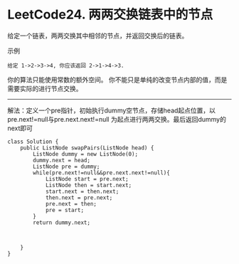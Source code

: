 LeetCode24. 两两交换链表中的节点
====

给定一个链表，两两交换其中相邻的节点，并返回交换后的链表。

示例
```
给定 1->2->3->4, 你应该返回 2->1->4->3.
```

你的算法只能使用常数的额外空间。
你不能只是单纯的改变节点内部的值，而是需要实际的进行节点交换。

----
解法：定义一个pre指针，初始执行dummy空节点，存储head起点位置，以pre.next!=null与pre.next.next!=null 为起点进行两两交换。最后返回dummy的next即可

```
class Solution {
    public ListNode swapPairs(ListNode head) {
        ListNode dummy = new ListNode(0);
        dummy.next = head;
        ListNode pre = dummy;
        while(pre.next!=null&&pre.next.next!=null){
            ListNode start = pre.next;
            ListNode then = start.next;
            start.next = then.next;
            then.next = pre.next;
            pre.next = then;
            pre = start;
        }
        return dummy.next;
        

        
    }
}

```